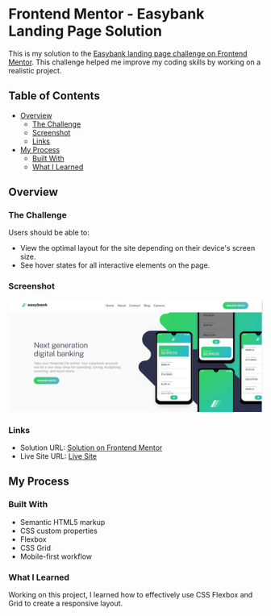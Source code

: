 # Frontend Mentor - Easybank Landing Page Solution

This is my solution to the [Easybank landing page challenge on Frontend Mentor](https://www.frontendmentor.io/challenges/easybank-landing-page-WaUhkoDN). This challenge helped me improve my coding skills by working on a realistic project.

## Table of Contents

- [Overview](#overview)
  - [The Challenge](#the-challenge)
  - [Screenshot](#screenshot)
  - [Links](#links)
- [My Process](#my-process)
  - [Built With](#built-with)
  - [What I Learned](#what-i-learned)
 

## Overview

### The Challenge

Users should be able to:

- View the optimal layout for the site depending on their device's screen size.
- See hover states for all interactive elements on the page.

### Screenshot

![Screenshot](./images/easybank.JPG)

### Links

- Solution URL: [Solution on Frontend Mentor](https://www.frontendmentor.io/solutions/css-grid-css-flexbox-DqQwcjvWg5)
- Live Site URL: [Live Site](https://hanan1413.github.io/easy-bank/)

## My Process

### Built With

- Semantic HTML5 markup
- CSS custom properties
- Flexbox
- CSS Grid
- Mobile-first workflow

### What I Learned

Working on this project, I learned how to effectively use CSS Flexbox and Grid to create a responsive layout.
